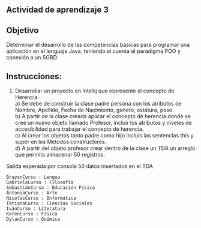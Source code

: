 

## Actividad de aprendizaje 3
## Objetivo
Determinar el desarrollo de las competencias básicas para programar una aplicación en el lenguaje Java, teniendo el cuenta el paradigma POO y conexión a un SGBD.

## Instrucciones:

1. Desarrollar un proyecto en Intellij que represente el concepto de Herencia.  
a) Se debe de construir la clase padre persona con los atributos de Nombre, Apellido, Fecha de Nacimiento, genero, estatura, peso.  
b) A partir de la clase creada aplicar el concepto de herencia donde se cree un nuevo objeto llamado Profesor, incluir los atributos y niveles de accesibilidad para trabajar el concepto de herencia.  
c) Al crear los objetos tanto padre como hijo incluís las sentencias this y super en los Métodos constructores.  
d) A partir del objeto profesor crear dentro de la clase un TDA un arreglo que permita almacenar 50 registros.  

Salida esperada por consola 50 datos insertados en el TDA
```
BrayanCurso : Lengua
GabrielaCurso : Filosofía
SebastiánCurso : Educación Física
AntoniaCurso : Arte
NicolásCurso : Informática
TatianaCurso : Ciencias Sociales
IvánCurso : Literatura
KarenCurso : Física
DylanCurso : Química

```
